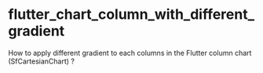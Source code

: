 # flutter_chart_column_with_different_gradient
How to apply different gradient to each columns in the Flutter column chart (SfCartesianChart) ?
